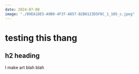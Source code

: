 ```yaml
---
date: 2024-07-08
image: "./89EA1DE5-A9B0-4F37-A857-B2B6123D5F8C_1_105_c.jpeg"
---
```


# testing this thang
## h2 heading
I make art blah blah